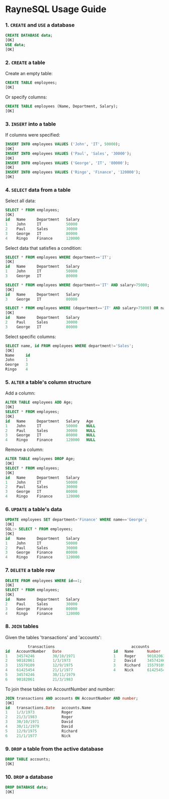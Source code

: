 # RayneSQL Usage Guide

### 1. `CREATE` and `USE` a  database
```sql
CREATE DATABASE data;  
[OK]
USE data;
[OK]
```

### 2. `CREATE` a table
Create an empty table:
```sql
CREATE TABLE employees;
[OK]
```
Or specify columns:
```sql
CREATE TABLE employees (Name, Department, Salary);
[OK]
```

### 3. `INSERT` into a table
If columns were specified:
```sql
INSERT INTO employees VALUES ('John', 'IT', 50000);
[OK]
INSERT INTO employees VALUES ('Paul', 'Sales', '30000');
[OK]
INSERT INTO employees VALUES ('George', 'IT', '80000');
[OK]
INSERT INTO employees VALUES ('Ringo', 'Finance', '120000');
[OK]
```

### 4. `SELECT` data from a table
Select all data:
```sql
SELECT * FROM employees;
[OK]
id   Name     Department   Salary   
1    John     IT           50000    
2    Paul     Sales        30000    
3    George   IT           80000    
4    Ringo    Finance      120000
```
Select data that satisfies a condition:
```sql
SELECT * FROM employees WHERE department=='IT';
[OK]
id   Name     Department   Salary   
1    John     IT           50000    
3    George   IT           80000    

SELECT * FROM employees WHERE department=='IT' AND salary>75000;
[OK]
id   Name     Department   Salary   
3    George   IT           80000   

SELECT * FROM employees WHERE (department=='IT' AND salary>75000) OR name=='Paul';
[OK]
id   Name     Department   Salary   
2    Paul     Sales        30000    
3    George   IT           80000    
```
Select specific columns:
```sql
SELECT name, id FROM employees WHERE department!='Sales';
[OK]
Name     id   
John     1    
George   3    
Ringo    4    
```
### 5. `ALTER` a table's column structure
Add a column:
```sql
ALTER TABLE employees ADD Age;
[OK]
SELECT * FROM employees;
[OK]
id   Name     Department   Salary   Age    
1    John     IT           50000    NULL   
2    Paul     Sales        30000    NULL   
3    George   IT           80000    NULL   
4    Ringo    Finance      120000   NULL   
```
Remove a column:
```sql
ALTER TABLE employees DROP Age;
[OK]
SELECT * FROM employees;
[OK]
id   Name     Department   Salary   
1    John     IT           50000    
2    Paul     Sales        30000    
3    George   IT           80000    
4    Ringo    Finance      120000   

```
### 6. `UPDATE` a table's data
```sql
UPDATE employees SET department='Finance' WHERE name=='George';
[OK]
SQL:> SELECT * FROM employees;
[OK]
id   Name     Department   Salary   
1    John     IT           50000    
2    Paul     Sales        30000    
3    George   Finance      80000    
4    Ringo    Finance      120000
```

### 7. `DELETE` a table row
```sql
DELETE FROM employees WHERE id==1;
[OK]
SELECT * FROM employees;
[OK]
id   Name     Department   Salary   
2    Paul     Sales        30000    
3    George   Finance      80000    
4    Ringo    Finance      120000   
```

### 8. `JOIN` tables
Given the tables 'transactions' and 'accounts':
```sql
          transactions                                  accounts
id   AccountNumber   Date                       id   Name      Number     
1    34574246        30/10/1971                 1    Roger     90182061   
2    90182061        1/3/1973                   2    David     34574246   
3    15579109        12/9/1975                  3    Richard   15579109   
4    61425454        21/1/1977                  4    Nick      61425454
5    34574246        30/11/1979   
6    90182061        21/3/1983
```
To join these tables on AccountNumber and number:
```sql
JOIN transactions AND accounts ON AccountNumber AND number;
[OK]
id   transactions.Date   accounts.Name   
1    1/3/1973            Roger           
2    21/3/1983           Roger           
3    30/10/1971          David           
4    30/11/1979          David           
5    12/9/1975           Richard         
6    21/1/1977           Nick            
```

### 9. `DROP` a table from the active database
```sql
DROP TABLE accounts;
[OK]
```

### 10. `DROP` a database
```sql
DROP DATABASE data;
[OK]
```
